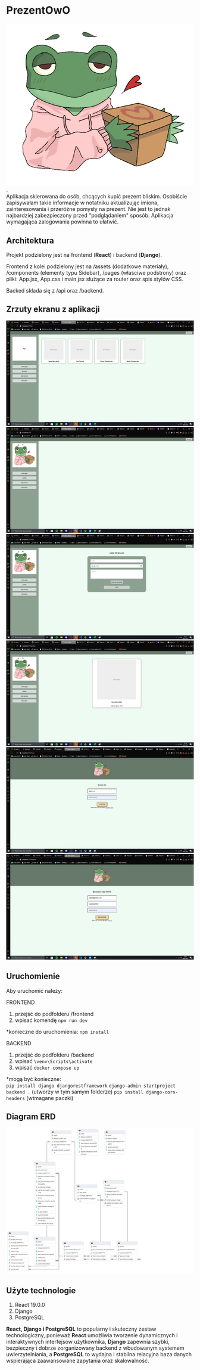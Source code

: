 
# PrezentOwO
![logo](frontend/src/assets/logo.jpg).  
Aplikacja skierowana do osób, chcących kupić prezent bliskim. Osobiście zapisywałam takie informacje w notatniku aktualizując imiona, zainteresowania i przeróżne pomysły na prezent. Nie jest to jednak najbardziej zabezpieczony przed "podglądaniem" sposób. Aplikacja wymagająca zalogowania powinna to ułatwić.


## Architektura
Projekt podzielony jest na frontend (**React**) i backend (**Django**).

Frontend z kolei podzielony jest na /assets (dodatkowe materiały), /components (elementy typu Sidebar), /pages (właściwe podstrony) oraz pliki: App.jsx, App.css i main.jsx służące za router oraz spis stylów CSS.

Backed składa się z /api oraz /backend.

## Zrzuty ekranu z aplikacji
![Dashboard](frontend/src/assets/Dashboard.png)
![Dashboard](frontend/src/assets/Dashboard2.png)
![AddPerson](frontend/src/assets/AddPerson.png)
![profile](frontend/src/assets/profile.png)
![login](frontend/src/assets/login.png)
![register](frontend/src/assets/register.png)

## Uruchomienie
Aby uruchomić należy:  

FRONTEND
1. przejść do podfolderu /frontend
2. wpisać komendę `npm run dev`  
  
*konieczne do uruchomienia: `npm install`  

BACKEND
1. przejść do podfolderu /backend
2. wpisać `\venv\Scripts\activate`
3. wpisać `docker compose up`  
  
*mogą być konieczne:  
`pip install django djangorestframework`
`django-admin startproject backend .`  (utworzy w tym samym folderze)
`pip install django-cors-headers`  (wtmagane paczki)  

## Diagram ERD
![ERD](/frontend/public/ERD.png)  

## Użyte technologie
1. React 19.0.0
2. Django
3. PostgreSQL

**React, Django i PostgreSQL** to popularny i skuteczny zestaw technologiczny, ponieważ **React** umożliwia tworzenie dynamicznych i interaktywnych interfejsów użytkownika, **Django** zapewnia szybki, bezpieczny i dobrze zorganizowany backend z wbudowanym systemem uwierzytelniania, a **PostgreSQL** to wydajna i stabilna relacyjna baza danych wspierająca zaawansowane zapytania oraz skalowalność.
